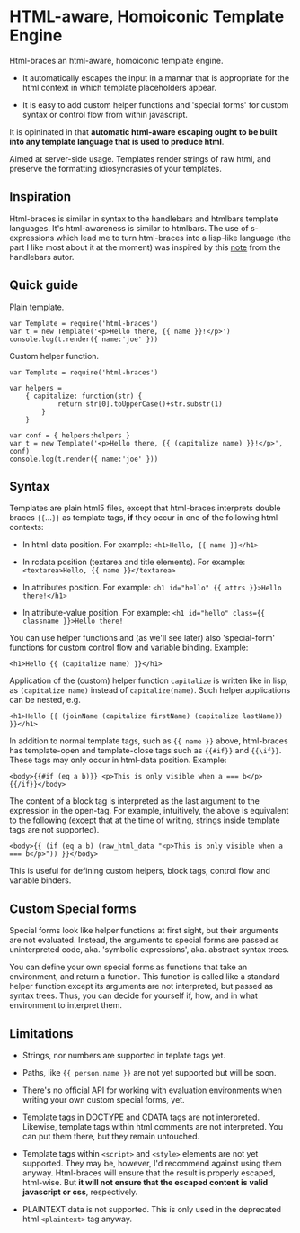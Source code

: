 HTML-aware, Homoiconic Template Engine
======================================

Html-braces an html-aware, homoiconic template engine. 

* It automatically escapes the input in a mannar that is appropriate for the html context in which template placeholders appear. 

* It is easy to add custom helper functions and 'special forms' for custom syntax or control flow from within javascript. 

It is opininated in that **automatic html-aware escaping ought to be built into any template language that is used to produce html**. 

Aimed at server-side usage. Templates render strings of raw html, and preserve the formatting idiosyncrasies of your templates.  


Inspiration
-----------

Html-braces is similar in syntax to the handlebars and htmlbars template languages. It's html-awareness is similar to htmlbars. The use of s-expressions which lead me to turn html-braces into a lisp-like language (the part I like most about it at the moment) was inspired by this [note](https://gist.github.com/wycats/8116673) from the handlebars autor. 


Quick guide
-----------

Plain template. 

	var Template = require('html-braces')
	var t = new Template('<p>Hello there, {{ name }}!</p>')
	console.log(t.render({ name:'joe' }))


Custom helper function.

	var Template = require('html-braces')
	
	var helpers = 
		{ capitalize: function(str) {
				return str[0].toUpperCase()+str.substr(1)
			}
		}
		
	var conf = { helpers:helpers }
	var t = new Template('<p>Hello there, {{ (capitalize name) }}!</p>', conf)
	console.log(t.render({ name:'joe' }))



Syntax
------

Templates are plain html5 files, except that html-braces interprets double braces `{{`…`}}` as template tags, **if** they occur in one of the following html contexts:

* In html-data position. For example:
	`<h1>Hello, {{ name }}</h1>`

* In rcdata position (textarea and title elements). For example:
	`<textarea>Hello, {{ name }}</textarea>`

* In attributes position. For example:
	`<h1 id="hello" {{ attrs }}>Hello there!</h1>`

* In attribute-value position. For example:
	`<h1 id="hello" class={{ classname }}>Hello there!`

You can use helper functions and (as we'll see later) also 'special-form' functions for custom control flow and variable binding. Example:

	<h1>Hello {{ (capitalize name) }}</h1>

Application of the (custom) helper function `capitalize` is written like in lisp, as `(capitalize name)` instead of `capitalize(name)`. Such helper applications can be nested, e.g. 

	<h1>Hello {{ (joinName (capitalize firstName) (capitalize lastName)) }}</h1>

In addition to normal template tags, such as `{{ name }}` above, html-braces has template-open and template-close tags such as `{{#if}}` and `{{\if}}`. These tags may only occur in html-data position. Example:

	<body>{{#if (eq a b)}} <p>This is only visible when a === b</p> {{/if}}</body>

The content of a block tag is interpreted as the last argument to the expression in the open-tag. For example, intuitively, the above is equivalent to the following (except that at the time of writing, strings inside template tags are not supported). 

	<body>{{ (if (eq a b) (raw_html_data "<p>This is only visible when a === b</p>")) }}</body>

This is useful for defining custom helpers, block tags, control flow and variable binders. 


Custom Special forms
--------------------

Special forms look like helper functions at first sight, but their arguments are not evaluated. Instead, the arguments to special forms are passed as uninterpreted code, aka. 'symbolic expressions', aka. abstract syntax trees. 

You can define your own special forms as functions that take an environment, and return a function. This function is called like a standard helper function except its arguments are not interpreted, but passed as syntax trees. Thus, you can decide for yourself if, how, and in what environment to interpret them. 

Limitations
-----------

* Strings, nor numbers are supported in teplate tags yet. 

* Paths, like `{{ person.name }}` are not yet supported but will be soon.

* There's no official API for working with evaluation environments
  when writing your own custom special forms, yet. 

* Template tags in DOCTYPE and CDATA tags are not interpreted. 
	Likewise, template tags within html comments are not interpreted.
	You can put them there, but they remain untouched. 

* Template tags within `<script>` and `<style>` elements are not yet supported.
	They may be, however, I'd recommend against using them anyway. Html-braces will ensure that the result is properly escaped, html-wise. But **it will not ensure that the escaped content is valid javascript or css**, respectively. 

* PLAINTEXT data is not supported. This is only used in the deprecated html `<plaintext>` tag anyway. 


